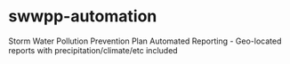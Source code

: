 # swwpp-automation
Storm Water Pollution Prevention Plan Automated Reporting - Geo-located reports with precipitation/climate/etc included

